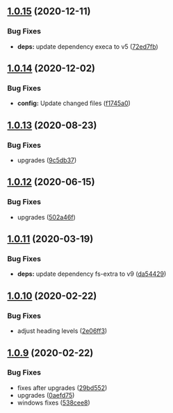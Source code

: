 ## [1.0.15](https://github.com/dword-design/is-gitpod/compare/v1.0.14...v1.0.15) (2020-12-11)


### Bug Fixes

* **deps:** update dependency execa to v5 ([72ed7fb](https://github.com/dword-design/is-gitpod/commit/72ed7fbc3252653502ff3ad39194388d1bc75716))

## [1.0.14](https://github.com/dword-design/is-gitpod/compare/v1.0.13...v1.0.14) (2020-12-02)


### Bug Fixes

* **config:** Update changed files ([f1745a0](https://github.com/dword-design/is-gitpod/commit/f1745a0d7a0cb331f8a33bf5a9651f5f2be18f60))

## [1.0.13](https://github.com/dword-design/is-gitpod/compare/v1.0.12...v1.0.13) (2020-08-23)


### Bug Fixes

* upgrades ([9c5db37](https://github.com/dword-design/is-gitpod/commit/9c5db3792dcee72e1dc60419220f2d6596000fed))

## [1.0.12](https://github.com/dword-design/is-gitpod/compare/v1.0.11...v1.0.12) (2020-06-15)


### Bug Fixes

* upgrades ([502a46f](https://github.com/dword-design/is-gitpod/commit/502a46fb5ea8e04e1884ece978ecbdc38f9b734e))

## [1.0.11](https://github.com/dword-design/is-gitpod/compare/v1.0.10...v1.0.11) (2020-03-19)


### Bug Fixes

* **deps:** update dependency fs-extra to v9 ([da54429](https://github.com/dword-design/is-gitpod/commit/da54429511a51454d796f278a1137281eb9ac950))

## [1.0.10](https://github.com/dword-design/is-gitpod/compare/v1.0.9...v1.0.10) (2020-02-22)


### Bug Fixes

* adjust heading levels ([2e06ff3](https://github.com/dword-design/is-gitpod/commit/2e06ff30471717ad7736e080ce573e7e0e51a822))

## [1.0.9](https://github.com/dword-design/is-gitpod/compare/v1.0.8...v1.0.9) (2020-02-22)


### Bug Fixes

* fixes after upgrades ([29bd552](https://github.com/dword-design/is-gitpod/commit/29bd5527c97fc9203fd74eab3343c72fe106a77e))
* upgrades ([0aefd75](https://github.com/dword-design/is-gitpod/commit/0aefd75601ecd2f3a7f5a4f8dc5c3daa6b27b718))
* windows fixes ([538cee8](https://github.com/dword-design/is-gitpod/commit/538cee8c25fb5237f69151adc33daa70c29ea84f))
